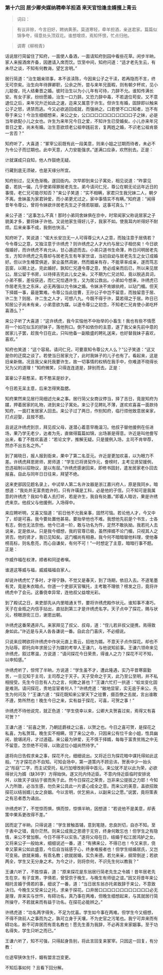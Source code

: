 <script type="text/javascript">
    var head = document.getElementsByTagName('head')[0];
    cssURL = '/public/article_1.css';
    linkTag = document.createElement('link');
    linkTag.href = cssURL;
    linkTag.setAttribute('type','text/css');
    linkTag.setAttribute('rel','stylesheet');
    head.appendChild(linkTag);
</script>
### 第十六回   居少卿央媒纳聘牵羊担酒    来天官恰逢圭婿掇上青云  

> 词曰：

> 有议非赊，今言旧好，聘纳黄荼。莫道寒轻，牵羊担酒，亲送君家。篇篇似锦争夸，得意处头顶双花。谁想增烦，焉知怀恨，忙点归他。

> 调寄《柳梢青》

话说居行简留住了知府，一面使人备酒，一面请知府到园中看些花草。闲步半晌，家人来报酒席齐备，因邀请入席而饮。饮至中间，知府问道：“适才老先生云，有未尽之谈，不知有何教诲，望乞言明。”

居行简道：“治生姻亲琐事，本不该渎陈，今因来公子之干渎，若再隐而不言，终无可奈矣。治生向年待罪卿职，公余之所，尝与来年兄面暇，则有朝夕杯欢，见小儿聪俊，托人结秦晋之婚。彼时治生以为小儿年有可待，力辞不允。谁知传满长安。有女子家，纷纷愿婚，治生一口力辞。又恐力辞中毒，不若退位苟安。又不意退位之后，来年兄升迁如此之速，迩来又属意于许生。但许生有婚，固辞即以触来公子之怒，诱禁而逃。今又必欲追回成就，而强纳之。口若使不口口知者，岂不有辱于来公！今治生细细想来，来公之女，公口口口口口口口口口口口子之妹，必是当年欲配小儿之女也。许生为来年兄今日之爱，不知许生已受婚矣。小儿亦来年兄昔日之爱，尚未有婚。治生意欲烦老公祖申践前言，复两姓之婚，不识老公祖肯亵一言否？”

知府听了，大喜道：“冢宰公前既有此一段美意，则来小姐之愆期而待者，未必不为令公子而愆期也。此中天意，人力安能强求。”遂满口应承，欢然别去。正是：

计就谋成只自知，他人作鼓绝无疑。

行藏到底无须破，也是天缘分所宜。

知府别过，见天色渐晚。遂回衙内。次早即到来公子寓处，相见说道：“昨蒙见委，若执一偏，几乎使弟得罪居老先生。弟今请问仁兄，尊公在朝无论远年近日的事情，老仁兄可能尽知否？”来公子笑道：“实不相瞒，家君只生我兄妹二人，朝夕不离。舍妹虽为家君钟爱，而小弟更尤过之，家中事情实不有瞒。”知府道：“闻得昔年令尊公，曾将令妹欲许居老先生之子倩若联姻，这事可真么？”

来公子道：“这事怎么不真！那时小弟同舍妹俱在京中，时常闻家父称说居家之子貌美才多，要将妹子许他。又说他家生得好儿子，我家不如。使我耳内听得好不耐烦。后来亲事不成，我倒也快活。”

知府听了，笑说道：“偌大长安岂无一人可得尊公大人之意，而独注意于居倩若？今令尊公之意，又独注意于许绣虎？则许绣虎之人才大约与居公子相仿矣！今日欲偕婚好，而许绣虎不肯允从，甘心遁迹而去。小弟只道书生命薄，昨日问明居老先生，方知许绣虎之先尊却与居老先生有年家世谊，当初自幼与居老先生之女订成婚好。但以许生椿萱俱逝，家业虽然凋谢，然而姻亲有存，不能草率成亲，遂而笃志芸窗，以期上达，完此婚好。孰知仁兄遵令尊之意，势必成亲而后已，所以来见居公。居公留于书房，以待择吉完此儿女之亲。又不期为仁兄访知，竟以脱逃具词，小弟不察，差役获逃，而仁兄恰遇许生，又为居公救出。小弟如今想来，许绣虎已作居老先生之东床，必无再强以允令妹之婚。令妹决不肯嫁纨绔，以玷门楣。但天下择婿一事，最是繁难。令尊公当此铨曹，王孙公子中岂不留意，而独留意于居、许二生？则居、许二生之人才，可想八九。今既不得于许，莫若得之于居。昨日已知居公子尚未有亲，小弟意欲为媒。以遂令尊公之初念，不知老仁兄肯使小弟吃杯喜酒么？”

来公子听了大喜道：“这许绣虎，我今实恼他不中抬举的小畜生！我也有些不情愿将一个如花似玉的好妹子，落他狗口。倒不如依你的主意，遂了我父亲先前中意的居家儿子罢，趁我今日在此，只叫他备一副极盛的聘礼送来，也好替我妹子喜欢，喜欢。”

知府也笑道：“这个容易。请问仁兄，可要禀知令尊公大人么？”公子笑道：“这又是你的迂腐之谈了。若使当日居家允了，此时我妹子的儿子也有了。看起来，这是旧亲新做。况且我父亲托我要许生，故一切事情的权柄在我手中，你难道不晓得长兄为父的道理！”知府微笑，只得连连道是，辞别而去。正是：

富豪公子易憨呆，若不憨呆是妙才。

今日若无呆主意，后来怎得笑盈腮。

知府果然来见居行简细述允亲之事。居行简父女商议停当，择了吉日，竟是知府为媒，押着居家的礼物，进到来公子寓处。来公子见聘礼不薄，遂欢欢喜喜一面款待知府，一面打发居家人回去。来公子过了两日，作别知府，临行烦他致意居亲家，打点迎娶，且按不题。

且说这许绣虎到京，拜见叔父母，遂潜心着意早晚温习。他叔子替他援例在任进场，果乃学无老少，达者为先，直做得篇篇如锦，出场甚是得意。许近是叫他誊写出来，看了不胜欢喜道：“若论文字，推解无疑。只是援例入场，主司不肯举荐，然亦不出五名之外。”

到了揭晓日，报人报到衙来，果中了第二名亚元。许近是更加欢喜，以为眼力不差。许绣虎拜恩房师，房师道：“学生已将贤契作元，誊榜时，主考见贤契援例，恐违祖制以招物议，是以有屈。”许绣虎感谢回来，即修书固封，遣发居家老仆回去报喜。自此与同年日日往来，拜望不绝。

这来吏部因见题名录上，中试举人第二名许汝器是浙江嘉兴府人，原是我同乡。暗想道：“我处并无富贵姓许的，只有许璜是工科，必是他的子侄。只不知可是我属意的许绣虎？我如今着人去打听，若是许生，我自有处置。”即着人暗访，果是许绣虎来京。他叔父与他援例，入场得中。

来应聘听明，又喜又恼道：“前日他不允我亲事，固然可恼。若论他人才，今又中了，却是可喜。我今要处置他甚易。要抬举他也不难。我想他先前是个书生，士各有志，倒也无法奈他。他今已进一阶，敢与功名为忤，定然不敢执拗。我若托人去说亲，定是依从。只是我今细想，我的官尊已极，虽然择婿不论门楣，只视其人之贤否。他的贤才，我已见知矣。这门楣尚有相悬。我今何不暗暗替他料理，使他春榜高标，则名愈亮，而心自谦矣，有何不可！”一时想定了主意，暗暗行事不题。正是：

作威作福在权津，顺者和同逆者嗔。

谁道这等威与福，威威福福自家人。

却说许绣虎忙了多时，才得宁静。不觉又是春天，到了场期，依旧入去。不道笔墨有灵，竟是朱衣暗点。你道一个吏部天官嘱托，主考敢不理依？榜发之日，竟将许绣虎中了会元。这番侥幸异常，连他叔父益增光彩。

到了殿试之日，来吏部先从内里暗通关节，要将许绣虎殿作状元。谁知事不凑巧，天子在金瓶之内信手拈出，直拈到第三才是许绣虎名字。天子点中了探花，赐与状元，榜眼游街三日，谢恩出朝。

许绣虎这番荣遇非凡。来家拜见了叔父、叔母，道：“侄儿若非叔父提携，焉得致身如此。”许近是与夫人各各谦说一番。自此合门喜庆，不必细说。

只说来应聘欲将许绣虎中作状元直上青云，招他为婿。不意天子点作探花。却也不为玷辱。即托向年求居公子为媒的考举人王谦六，与他说知前事。王谦六领命来见许绣虎，叙过寒温，方说道：“请问探花今日荣贵，得谁人之力？探花不可不知，以申知感。”

许绣虎听了，惊愕了半晌，方说道：“学生虽不才，遭此隆遇，实乃平昔寒窗勤苦，一旦见知于主司，主司荐之于天子。天子受命之于天，此乃至公至明，并不私相授受。先生今日忽有人力之言，何欺之甚也？”王谦六忙打一拱道：“蛟龙变化固是难测。请问探花，贵地显宦者何人？”许绣虎道：“敝地显宦，实无逾于来公，先生为何问及？”王谦六道：“探花既知来公掌天下之铨曹，摄百僚之去就，言出谁敢不遵，势所然也！晚生今日之来，实有益于探花，可喜，可贺之事！”

许绣虎不待他说完，就正色道：“学生侥幸以来，公卿大夫贺喜过矣，焉得又有喜可贺？”

王谦六道：“前喜之贺，乃朝廷爵禄之公喜，以贺之也。今日之喜可贺，是探花之私喜，为私贺耳。晚生实不相瞒，领了来公之命，只因来公有位千金小姐，性具幽闲，貌堪闭月，才过道蕴。来公最为钟爱，无不慎于择婿，每每于富贵贫贱之中无不留意，怎奈绝不可得，以致这位小姐尚然待字。”

遂将向日告假求亲之事，探花不允，细细说出。又将近日为探花暗中谋托得如此这般。“方才探花亦不自知。可知会场中，第一道策内不顾忌讳，贺表中少一抬头之“彤庭”二字，而主试受托，私行加增改削得中首元。来公犹不足以此为荣，必欲得状元为婿（缺36字）方得始快。遂又托内侍近臣。不意内侍近臣临时安排讹舛，以致天子误拈于彼而失于此。然今日探花之荣贵，岂非来公提拔之力耶！今知人力所致，必当生感，勿负来公具此一片婆心成全之意。而来公的美意，盖欲招致探花以结翁婿儿女之良姻。今以言明，伏乞俯从，以副来公之愿。”说罢，竟将策表之有忌者悉为诵出。

许绣虎听了，不觉惊而惧，惧而惊，惊惧半晌，因想道：“若说他不是美意，却表策中果系更改得不差。”

因而定了半晌，只得说道：“学生冒触首辅，意到笔随，忠良剀切，自亦不知。至于表中之错，竟尔茫然。则来公成我之恩德于无穷，终身何敢忘也！但学生之有隐情，来公不曾加察。今日不得不以实告。”遂将父母在日，结婚于松江居鸿胪之女。又将来公子一般始末，细细说述一番，道：“有拂来公，不得已也！今又来京，侥幸又蒙来公如此盛意，今后自当铭感于心，终身难报者也！但学生结婚居氏，又岂可变易。欲就来婚，有乖名教；欲就居婚，实负来德。若允来亲，纲常倒逆；若欲两全，学生又无分身之术。为今之计，则将奈何，不识先生何以教我？”

王谦六听了，不胜惊喜，道：“原来探花是东翁居行简老先生之令婿！昔年居老先生在京，有子宜男，字倩若，曾受宗于晚生，与晚生有师徒之谊。”因又将昔年来公相托言婚于倩若的事，细说了一番，道：“当日居东翁亦托弟致辞于来公，不意致决归。今晚生又受来公之托，求亲于探花。口弃居口口口口口口口口口口口口必无是理，弃来实与世忤，有碍功名，真乃事在两难，但晚生细想起来，与其就居行简所操守，不若就来而有益于功名。在探花必能辨之。”

许绣虎道：“功名两字得失，不足为忧喜。学生如今事在两难。但学生今又细想，不得不效前人之事而为之，孰可立身于天壤，不为史官之污笔也。我宁可弃来而有碍功名，断不可弃居而有乖名教也！愿先生善为我辞，不必再言来家姻事。至于功名得失，学生只听之而已。”

王谦六听了，知不可强，只得起身告别，将此言回复来冢宰。只因这一回复，有分教：

仕途窄狭休生忏，姻有盟言岂变更。

不知后事如何 ？且看下回分解。